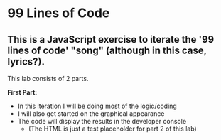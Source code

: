 # 99 Lines of Code

## This is a JavaScript exercise to iterate the '99 lines of code' "song" (although in this case, lyrics?).

This lab consists of 2 parts.

**First Part:**
- In this iteration I will be doing most of the logic/coding
- I will also get started on the graphical appearance
- The code will display the results in the developer console
    - (The HTML is just a test placeholder for part 2 of this lab)